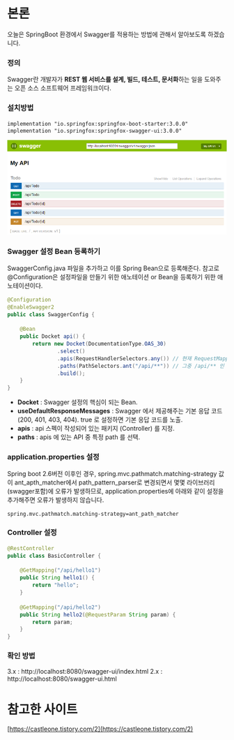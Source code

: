 # 본론

오늘은 SpringBoot 환경에서 Swagger를 적용하는 방법에 관해서 알아보도록 하겠습니다. 

### 정의

Swagger란 개발자가 **REST 웹 서비스를 설계, 빌드, 테스트, 문서화**하는 일을 도와주는 오픈 소스 소프트웨어 프레임워크이다. 

### 설치방법

```
implementation "io.springfox:springfox-boot-starter:3.0.0"
implementation "io.springfox:springfox-swagger-ui:3.0.0"
```

![Swagger_ui](./swagger-ui.png)

### Swagger 설정 Bean 등록하기

SwaggerConfig.java 파일을 추가하고 이를 Spring Bean으로 등록해준다. 참고로 @Configuration은 설정파일을 만들기 위한 애노테이션 or Bean을 등록하기 위한 애노테이션이다.

```java
@Configuration
@EnableSwagger2
public class SwaggerConfig {

    @Bean
    public Docket api() {
        return new Docket(DocumentationType.OAS_30)
                .select()
                .apis(RequestHandlerSelectors.any()) // 현재 RequestMapping으로 할당된 모든 URL 리스트를 추출
                .paths(PathSelectors.ant("/api/**")) // 그중 /api/** 인 URL들만 필터링
                .build();
    }
}
```

- **Docket** : Swagger 설정의 핵심이 되는 Bean.
- **useDefaultResponseMessages** : Swagger 에서 제공해주는 기본 응답 코드 (200, 401, 403, 404). true 로 설정하면 기본 응답 코드를 노출.
- **apis** : api 스펙이 작성되어 있는 패키지 (Controller) 를 지정.
- **paths** : apis 에 있는 API 중 특정 path 를 선택.

### application.properties 설정

Spring boot 2.6버전 이후인 경우, spring.mvc.pathmatch.matching-strategy 값이 ant_apth_matcher에서 path_pattern_parser로 변경되면서 몇몇 라이브러리(swagger포함)에 오류가 발생하므로, application.properties에 아래와 같이 설정을 추가해주면 오류가 발생하지 않습니다.

```
spring.mvc.pathmatch.matching-strategy=ant_path_matcher
```

### Controller 설정

```java
@RestController
public class BasicController {

    @GetMapping("/api/hello1")
    public String hello1() {
        return "hello";
    }

    @GetMapping("/api/hello2")
    public String hello2(@RequestParam String param) {
        return param;
    }
}
```

### 확인 방법

3.x : http://localhost:8080/swagger-ui/index.html
2.x : http://localhost:8080/swagger-ui.html

# 참고한 사이트

[https://castleone.tistory.com/2](https://castleone.tistory.com/2)
